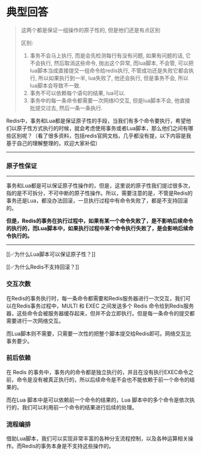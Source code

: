 # 典型回答

> 这两个都是保证一组操作的原子性的, 但是他们还是有点区别
> 
> 区别:
> 	1. 事务不会马上执行, 而是会先检测每行有没有问题, 如果有问题的话, 它不会执行, 然后取消这些命令, 抛出这个异常, 而lua脚本, 不会管, 可以把lua脚本当成直接提交一组命令给redis执行, 不管成功还是失败它都会执行, 所以如果执行到一半, lua失败了, 他还会执行, 但是事务不会, 所以lua脚本会导致不一致.
> 	2. 事务不可以依赖每个语句的结果, lua可以.
> 	3. 事务中的每一条命令都需要一次网络IO交互, 但是lua脚本不会, 他直接批提交过去, 然后一条一条执行.

Redis中，事务和Lua都是保证原子性的手段，当我们有多个命令要执行，希望他们以原子性方式执行的时候，就会考虑使用事务或者Lua脚本，那么他们之间有哪些区别呢？（看了很多资料，包括redis官网文档，几乎都没有提，以下内容是我基于自己的理解整理的，欢迎大家补偿）

****

### 原子性保证
****

事务和Lua都是可以保证原子性操作的，但是，这里说的原子性我们提过很多次，指的是不可拆分，不可中断的原子性操作。所以，需要注意的是，不管是Redis的事务还是Lua，都没办法回滚，一旦执行过程中有命令失败了，都是不支持回滚的。



**但是，Redis的事务在执行过程中，如果有某一个命令失败了，是不影响后续命令的执行的，而Lua脚本中，如果执行过程中某个命令执行失败了，是会影响后续命令执行的。**

****

[[✅为什么Lua脚本可以保证原子性？]]



[[✅为什么Redis不支持回滚？]]



### 交互次数


在Redis的事务执行时，每一条命令都需要和Redis服务器进行一次交互，我们可以在Redis事务过程中，MULTI 和 EXEC 之间发送多个 Redis 命令给到Redis服务器，这些命令会被服务器缓存起来，但并不会立即执行。但是每一条命令的提交都需要进行一次网络交互。



而Lua脚本则不需要，只需要一次性的把整个脚本提交给Redis即可。网络交互比事务要少。



### 前后依赖


在 Redis 的事务中，事务内的命令都是独立执行的，并且在没有执行EXEC命令之前，命令是没有被真正执行的，所以后续命令是不会也不能依赖于前一个命令的结果的。



而在Lua 脚本中是可以依赖前一个命令的结果的，Lua 脚本中的多个命令是依次执行的，我们可以利用前一个命令的结果进行后续的处理。



### 流程编排


借助Lua脚本，我们可以实现非常丰富的各种分支流程控制，以及各种运算相关操作。而Redis的事务本身是不支持这些操作的。

